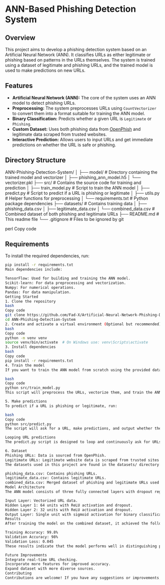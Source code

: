 # ANN-Based Phishing Detection System

## Overview

This project aims to develop a phishing detection system based on an Artificial Neural Network (ANN). It classifies URLs as either legitimate or phishing based on patterns in the URLs themselves. The system is trained using a dataset of legitimate and phishing URLs, and the trained model is used to make predictions on new URLs.

## Features

- **Artificial Neural Network (ANN):** The core of the system uses an ANN model to detect phishing URLs.
- **Preprocessing:** The system preprocesses URLs using `CountVectorizer` to convert them into a format suitable for training the ANN model.
- **Binary Classification:** Predicts whether a given URL is `Legitimate` or `Phishing`.
- **Custom Dataset:** Uses both phishing data from [OpenPhish](https://openphish.com/) and legitimate data scraped from trusted websites.
- **Interactive Prediction:** Allows users to input URLs and get immediate predictions on whether the URL is safe or phishing.

## Directory Structure

ANN-Phishing-Detection-System/ │ ├── model/ # Directory containing the trained model and vectorizer │ ├── phishing_ann_model.h5 │ └── vectorizer.pkl ├── src/ # Contains the source code for training and prediction │ ├── train_model.py # Script to train the ANN model │ ├── predict.py # Script to predict if a URL is phishing or legitimate │ ├── utils.py # Helper functions for preprocessing │ └── requirements.txt # Python package dependencies ├── datasets/ # Contains training data │ ├── phishing_data.csv │ ├── legitimate_data.csv │ └── combined_data.csv # Combined dataset of both phishing and legitimate URLs ├── README.md # This readme file └── .gitignore # Files to be ignored by git

perl
Copy code

## Requirements

To install the required dependencies, run:

```bash
pip install -r requirements.txt
Main dependencies include:

TensorFlow: Used for building and training the ANN model.
Scikit-learn: For data preprocessing and vectorization.
Numpy: For numerical operations.
Pandas: For data manipulation.
Getting Started
1. Clone the repository
bash
Copy code
git clone https://github.com/Fad-X/Artificial-Neural-Network-Phishing-Detection-System.git
cd ANN-Phishing-Detection-System
2. Create and activate a virtual environment (Optional but recommended)
bash
Copy code
python -m venv venv
source venv/bin/activate  # On Windows use: venv\Scripts\activate
3. Install dependencies
bash
Copy code
pip install -r requirements.txt
4. Train the model
If you want to train the ANN model from scratch using the provided dataset, run:

bash
Copy code
python src/train_model.py
This script will preprocess the URLs, vectorize them, and train the ANN model. After training, it will save the model (phishing_ann_model.h5) and the vectorizer (vectorizer.pkl) in the model/ directory.

5. Make predictions
To predict if a URL is phishing or legitimate, run:

bash
Copy code
python src/predict.py
The script will ask for a URL, make predictions, and output whether the URL is classified as Phishing or Legitimate.

Looping URL predictions
The predict.py script is designed to loop and continuously ask for URLs to predict until you manually stop it (by pressing Ctrl + C).

6. Dataset
Phishing URLs: Data is sourced from OpenPhish.
Legitimate URLs: Legitimate website data is scraped from trusted sites such as Google, Wikipedia, and others.
The datasets used in this project are found in the datasets/ directory:

phishing_data.csv: Contains phishing URLs.
legitimate_data.csv: Contains legitimate URLs.
combined_data.csv: Merged dataset of phishing and legitimate URLs used for training.
Model Architecture
The ANN model consists of three fully connected layers with dropout regularization to avoid overfitting:

Input Layer: Vectorized URL data.
Hidden Layer 1: 64 units with ReLU activation and dropout.
Hidden Layer 2: 32 units with ReLU activation and dropout.
Output Layer: Single unit with sigmoid activation for binary classification (Phishing or Legitimate).
Results
After training the model on the combined dataset, it achieved the following performance metrics:

Training Accuracy: 99.8%
Validation Accuracy: 98%
Validation Loss: 0.045
These results indicate that the model performs well in distinguishing phishing URLs from legitimate ones.

Future Improvements
Integrate real-time URL checking.
Incorporate more features for improved accuracy.
Expand dataset with more diverse sources.
Contributing
Contributions are welcome! If you have any suggestions or improvements, feel free to submit a pull request or open an issue.
